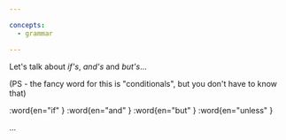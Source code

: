 ```yaml
---

concepts:
  - grammar

---
```


Let's talk about *if's*, *and's* and *but's*...

(PS - the fancy word for this is "conditionals", but you don't have to know that)

:word{en="if" }
:word{en="and" }
:word{en="but" }
:word{en="unless" }

...
